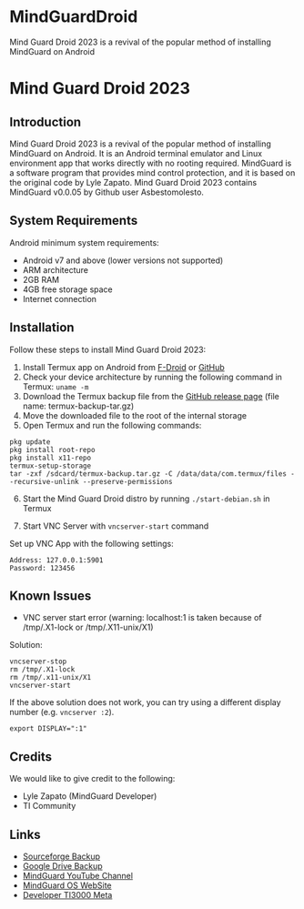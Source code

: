 # MindGuardDroid
Mind Guard Droid 2023 is a revival of the popular method of installing MindGuard on Android
# Mind Guard Droid 2023

## Introduction

Mind Guard Droid 2023 is a revival of the popular method of installing MindGuard on Android. It is an Android terminal emulator and Linux environment app that works directly with no rooting required. MindGuard is a software program that provides mind control protection, and it is based on the original code by Lyle Zapato. Mind Guard Droid 2023 contains MindGuard v0.0.05 by Github user Asbestomolesto.

## System Requirements

Android minimum system requirements:
- Android v7 and above (lower versions not supported)
- ARM architecture
- 2GB RAM
- 4GB free storage space
- Internet connection

## Installation

Follow these steps to install Mind Guard Droid 2023:

1. Install Termux app on Android from [F-Droid](https://f-droid.org/en/packages/com.termux/) or [GitHub](https://github.com/termux/termux-app)
2. Check your device architecture by running the following command in Termux: `uname -m`
3. Download the Termux backup file from the [GitHub release page](https://github.com/ti3000/MindGuardDroid/releases/tag/mindguard) (file name: termux-backup-tar.gz)
4. Move the downloaded file to the root of the internal storage
5. Open Termux and run the following commands:

```
pkg update
pkg install root-repo
pkg install x11-repo
termux-setup-storage
tar -zxf /sdcard/termux-backup.tar.gz -C /data/data/com.termux/files --recursive-unlink --preserve-permissions
```
6. Start the Mind Guard Droid distro by running `./start-debian.sh` in Termux

7. Start VNC Server with `vncserver-start` command

Set up VNC App with the following settings: 
```
Address: 127.0.0.1:5901
Password: 123456
```
## Known Issues

- VNC server start error (warning: localhost:1 is taken because of /tmp/.X1-lock or /tmp/.X11-unix/X1)

Solution:
``` 
vncserver-stop
rm /tmp/.X1-lock
rm /tmp/.x11-unix/X1
vncserver-start
```

If the above solution does not work, you can try using a different display number (e.g. `vncserver :2`).
```
export DISPLAY=":1"
```

## Credits

We would like to give credit to the following:

- Lyle Zapato (MindGuard Developer)
- TI Community

## Links

- [Sourceforge Backup](https://sourceforge.net/projects/mindguarddroid/)
- [Google Drive Backup](https://drive.google.com/uc?export=download&id=1foFRbiPhuYTcepLf0kilyMN3zVMYlPj0)
- [MindGuard YouTube Channel](https://www.youtube.com/@mindguarddroid)
- [MindGuard OS WebSite](https://sites.google.com/site/mindguarddroid/)
- [Developer TI3000 Meta](https://www.facebook.com/teye.threethousand/)
